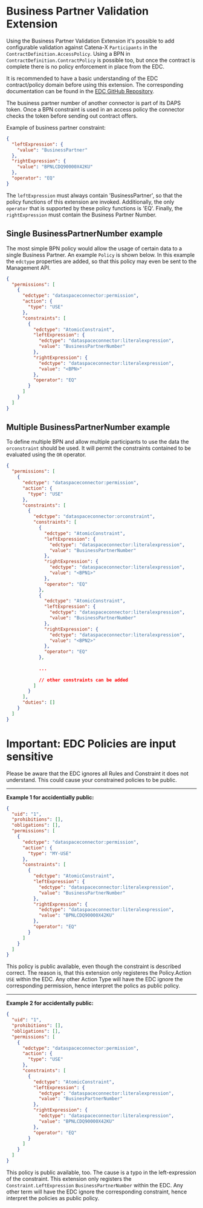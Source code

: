 # Business Partner Validation Extension

Using the Business Partner Validation Extension it's possible to add configurable validation against
Catena-X `Participants` in the `ContractDefinition.AccessPolicy`.
Using a BPN in `ContractDefinition.ContractPolicy` is possible too,
but once the contract is complete there is no policy enforcement in place from the EDC.

It is recommended to have a basic understanding of the EDC contract/policy domain before using this extension. The
corresponding documentation can be found in the [EDC GitHub Repository](https://github.com/eclipse-edc/Connector).

The business partner number of another connector is part of its DAPS token. Once a BPN constraint is used in an access
policy the connector checks the token before sending out contract offers.

Example of business partner constraint:

```json
{
  "leftExpression": {
    "value": "BusinessPartner"
  },
  "rightExpression": {
    "value": "BPNLCDQ90000X42KU"
  },
  "operator": "EQ"
}
```

The `leftExpression` must always contain 'BusinessPartner', so that the policy functions of this extension are invoked.
Additionally, the only `operator` that is supported by these policy functions is 'EQ'. Finally, the `rightExpression`
must contain the Business Partner Number.

## Single BusinessPartnerNumber example

The most simple BPN policy would allow the usage of certain data to a single Business Partner. An example `Policy` is
shown below. 
In this example the `edctype` properties are added, so that this policy may even be sent to the Management API.

```json
{
  "permissions": [
    {
      "edctype": "dataspaceconnector:permission",
      "action": {
        "type": "USE"
      },
      "constraints": [
        {
          "edctype": "AtomicConstraint",
          "leftExpression": {
            "edctype": "dataspaceconnector:literalexpression",
            "value": "BusinessPartnerNumber"
          },
          "rightExpression": {
            "edctype": "dataspaceconnector:literalexpression",
            "value": "<BPN>"
          },
          "operator": "EQ"
        }
      ]
    }
  ]
}
```

## Multiple BusinessPartnerNumber example

To define multiple BPN and allow multiple participants to use the data the `orconstraint` should be used.
It will permit the constraints contained to be evaluated using the `OR` operator.
```json
{
  "permissions": [
    {
      "edctype": "dataspaceconnector:permission",
      "action": {
        "type": "USE"
      },
      "constraints": [
        {
          "edctype": "dataspaceconnector:orconstraint",
          "constraints": [
            {
              "edctype": "AtomicConstraint",
              "leftExpression": {
                "edctype": "dataspaceconnector:literalexpression",
                "value": "BusinessPartnerNumber"
              },
              "rightExpression": {
                "edctype": "dataspaceconnector:literalexpression",
                "value": "<BPN1>"
              },
              "operator": "EQ"
            },
            {
              "edctype": "AtomicConstraint",
              "leftExpression": {
                "edctype": "dataspaceconnector:literalexpression",
                "value": "BusinessPartnerNumber"
              },
              "rightExpression": {
                "edctype": "dataspaceconnector:literalexpression",
                "value": "<BPN2>"
              },
              "operator": "EQ"
            },
            
            ...
            
            // other constraints can be added
          ]
        }
      ],
      "duties": []
    }
  ]
}
```

# Important: EDC Policies are input sensitive

Please be aware that the EDC ignores all Rules and Constraint it does not understand. This could cause your constrained policies to be public.

---

**Example 1 for accidentially public:**
```json
{
  "uid": "1",
  "prohibitions": [],
  "obligations": [],
  "permissions": [
    {
      "edctype": "dataspaceconnector:permission",
      "action": {
        "type": "MY-USE"
      },
      "constraints": [
        {
          "edctype": "AtomicConstraint",
          "leftExpression": {
            "edctype": "dataspaceconnector:literalexpression",
            "value": "BusinessPartnerNumber"
          },
          "rightExpression": {
            "edctype": "dataspaceconnector:literalexpression",
            "value": "BPNLCDQ90000X42KU"
          },
          "operator": "EQ"
        }
      ]
    }
  ]
}
```

This policy is public available, even though the constraint is described correct. The reason is, that this extension only registeres the Policy.Action `USE` within the EDC. Any other Action Type will have the EDC ignore the corresponding permission, hence interpret the polics as public policy.

---

**Example 2 for accidentally public:**

```json
{
  "uid": "1",
  "prohibitions": [],
  "obligations": [],
  "permissions": [
    {
      "edctype": "dataspaceconnector:permission",
      "action": {
        "type": "USE"
      },
      "constraints": [
        {
          "edctype": "AtomicConstraint",
          "leftExpression": {
            "edctype": "dataspaceconnector:literalexpression",
            "value": "BusinesPartnerNumber"
          },
          "rightExpression": {
            "edctype": "dataspaceconnector:literalexpression",
            "value": "BPNLCDQ90000X42KU"
          },
          "operator": "EQ"
        }
      ]
    }
  ]
}
```

This policy is public available, too. The cause is a typo in the left-expression of the constraint. This extension only registers the `Constraint.LeftExpression` `BusinessPartnerNumber` within the EDC. Any other term will have the EDC ignore the corresponding constraint, hence interpret the policies as public policy.
